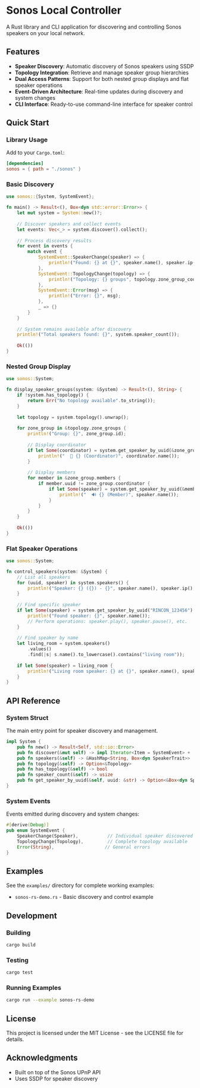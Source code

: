 # Sonos Local Controller

A Rust library and CLI application for discovering and controlling Sonos speakers on your local network.

## Features

- **Speaker Discovery**: Automatic discovery of Sonos speakers using SSDP
- **Topology Integration**: Retrieve and manage speaker group hierarchies
- **Dual Access Patterns**: Support for both nested group displays and flat speaker operations
- **Event-Driven Architecture**: Real-time updates during discovery and system changes
- **CLI Interface**: Ready-to-use command-line interface for speaker control

## Quick Start

### Library Usage

Add to your `Cargo.toml`:

```toml
[dependencies]
sonos = { path = "./sonos" }
```

### Basic Discovery

```rust
use sonos::{System, SystemEvent};

fn main() -> Result<(), Box<dyn std::error::Error>> {
    let mut system = System::new()?;
    
    // Discover speakers and collect events
    let events: Vec<_> = system.discover().collect();
    
    // Process discovery results
    for event in events {
        match event {
            SystemEvent::SpeakerChange(speaker) => {
                println!("Found: {} at {}", speaker.name(), speaker.ip());
            },
            SystemEvent::TopologyChange(topology) => {
                println!("Topology: {} groups", topology.zone_group_count());
            },
            SystemEvent::Error(msg) => {
                println!("Error: {}", msg);
            },
            _ => {}
        }
    }
    
    // System remains available after discovery
    println!("Total speakers found: {}", system.speaker_count());
    
    Ok(())
}
```

### Nested Group Display

```rust
use sonos::System;

fn display_speaker_groups(system: &System) -> Result<(), String> {
    if !system.has_topology() {
        return Err("No topology available".to_string());
    }
    
    let topology = system.topology().unwrap();
    
    for zone_group in &topology.zone_groups {
        println!("Group: {}", zone_group.id);
        
        // Display coordinator
        if let Some(coordinator) = system.get_speaker_by_uuid(&zone_group.coordinator) {
            println!("  👑 {} (Coordinator)", coordinator.name());
        }
        
        // Display members
        for member in &zone_group.members {
            if member.uuid != zone_group.coordinator {
                if let Some(speaker) = system.get_speaker_by_uuid(&member.uuid) {
                    println!("  🔊 {} (Member)", speaker.name());
                }
            }
        }
    }
    
    Ok(())
}
```

### Flat Speaker Operations

```rust
use sonos::System;

fn control_speakers(system: &System) {
    // List all speakers
    for (uuid, speaker) in system.speakers() {
        println!("Speaker: {} ({}) - {}", speaker.name(), speaker.ip(), uuid);
    }
    
    // Find specific speaker
    if let Some(speaker) = system.get_speaker_by_uuid("RINCON_123456") {
        println!("Found speaker: {}", speaker.name());
        // Perform operations: speaker.play(), speaker.pause(), etc.
    }
    
    // Find speaker by name
    let living_room = system.speakers()
        .values()
        .find(|s| s.name().to_lowercase().contains("living room"));
    
    if let Some(speaker) = living_room {
        println!("Living room speaker: {} at {}", speaker.name(), speaker.ip());
    }
}
```

## API Reference

### System Struct

The main entry point for speaker discovery and management.

```rust
impl System {
    pub fn new() -> Result<Self, std::io::Error>
    pub fn discover(&mut self) -> impl Iterator<Item = SystemEvent> + '_
    pub fn speakers(&self) -> &HashMap<String, Box<dyn SpeakerTrait>>
    pub fn topology(&self) -> Option<&Topology>
    pub fn has_topology(&self) -> bool
    pub fn speaker_count(&self) -> usize
    pub fn get_speaker_by_uuid(&self, uuid: &str) -> Option<&Box<dyn SpeakerTrait>>
}
```

### System Events

Events emitted during discovery and system changes:

```rust
#[derive(Debug)]
pub enum SystemEvent {
    SpeakerChange(Speaker),           // Individual speaker discovered
    TopologyChange(Topology),         // Complete topology available
    Error(String),                   // General errors
}
```

## Examples

See the `examples/` directory for complete working examples:

- `sonos-rs-demo.rs` - Basic discovery and control example

## Development

### Building

```bash
cargo build
```

### Testing

```bash
cargo test
```

### Running Examples

```bash
cargo run --example sonos-rs-demo
```

## License

This project is licensed under the MIT License - see the LICENSE file for details.

## Acknowledgments

- Built on top of the Sonos UPnP API
- Uses SSDP for speaker discovery